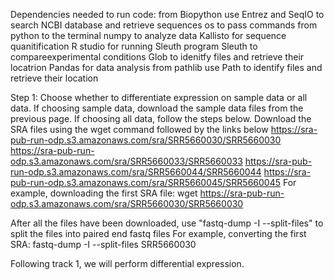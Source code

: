 Dependencies needed to run code:
from Biopython use Entrez and SeqIO to search NCBI database and retrieve sequences
os to pass commands from python to the terminal
numpy to analyze data
Kallisto for sequence quanitification
R studio for running Sleuth program
Sleuth to compareexperimental conditions
Glob to idenitfy files and retrieve their locatrion
Pandas for data analysis
from pathlib use Path to identify files and retrieve their location

Step 1: Choose whether to differentiate expression on sample data or all data. If choosing sample data, download the sample data files from the previous page.
If choosing all data, follow the steps below. 
Download the SRA files using the wget command followed by the links below
https://sra-pub-run-odp.s3.amazonaws.com/sra/SRR5660030/SRR5660030
https://sra-pub-run-odp.s3.amazonaws.com/sra/SRR5660033/SRR5660033
https://sra-pub-run-odp.s3.amazonaws.com/sra/SRR5660044/SRR5660044
https://sra-pub-run-odp.s3.amazonaws.com/sra/SRR5660045/SRR5660045
For example, downloading the first SRA file: wget https://sra-pub-run-odp.s3.amazonaws.com/sra/SRR5660030/SRR5660030

After all the files have been downloaded, use "fastq-dump -I --split-files" to split the files into paired end fastq files
For example, converting the first SRA: fastq-dump -I --split-files SRR5660030

Following track 1, we will perform differential expression.
